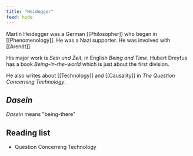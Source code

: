```yaml
---
title: "Heidegger"
feed: hide
---
```


Martin Heidegger was a German [[Philosopher]] who began in [[Phenomenology]]. He was a Nazi supporter. He was involved with [[Arendt]]. 

His major work is _Sein und Zeit_, in English _Being and Time_. Hubert Dreyfus has a book _Being-in-the-world_ which is just about the first division. 

He also writes about [[Technology]] and [[Causality]] in _The Question Concerning Technology_.

## _Dasein_

_Dasein_ means "being-there"

## Reading list

* Question Concerning Technology